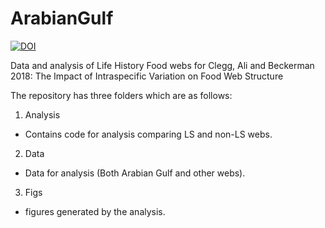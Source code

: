 # ArabianGulf

[![DOI](https://zenodo.org/badge/88760629.svg)](https://zenodo.org/badge/latestdoi/88760629)

Data and analysis of Life History Food webs for Clegg, Ali and Beckerman 2018: The Impact of Intraspecific Variation on Food Web Structure

The repository has three folders which are as follows:
1. Analysis
  * Contains code for analysis comparing LS and non-LS webs.
  
2. Data
  * Data for analysis (Both Arabian Gulf and other webs).
  
3. Figs
  * figures generated by the analysis.
